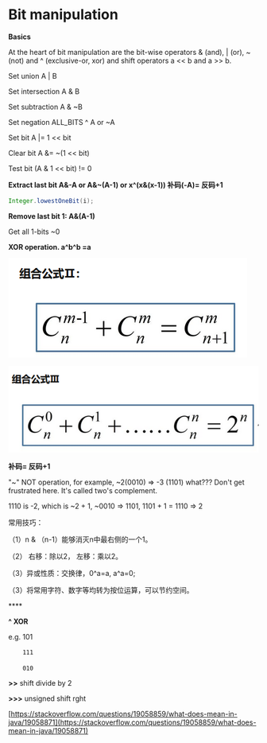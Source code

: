 # Bit manipulation

**Basics**

At the heart of bit manipulation are the bit-wise operators & \(and\), \| \(or\), ~ \(not\) and ^ \(exclusive-or, xor\) and shift operators a &lt;&lt; b and a &gt;&gt; b.

Set union A \| B

Set intersection A & B

Set subtraction A & ~B

Set negation ALL\_BITS ^ A or ~A

Set bit A \|= 1 &lt;&lt; bit

Clear bit A &= ~\(1 &lt;&lt; bit\)

Test bit \(A & 1 &lt;&lt; bit\) != 0

**Extract last bit A&-A or A&~\(A-1\) or x^\(x&\(x-1\)\)     补码\(-A\)= 反码+1**

```java
Integer.lowestOneBit(i);
```

**Remove last bit 1: A&\(A-1\)**

Get all 1-bits ~0

**XOR operation.  a^b^b =a**

![](../.gitbook/assets/image%20%284%29.png)

![](../.gitbook/assets/image%20%283%29.png)



**补码= 反码+1**

"~" NOT operation, for example, ~2\(0010\) =&gt; -3 \(1101\) what??? Don't get frustrated here. It's called two's complement.

1110 is -2, which is ~2 + 1, ~0010 =&gt; 1101, 1101 + 1 = 1110 =&gt; 2



常用技巧：

（1）n & （n-1）能够消灭n中最右侧的一个1。

（2） 右移：除以2， 左移：乘以2。

（3）异或性质：交换律，0^a=a, a^a=0;

（3）将常用字符、数字等均转为按位运算，可以节约空间。

\*\*\*\*

**^  XOR**

e.g. 101

        111

        010



**&gt;&gt;** shift divide by 2

**&gt;&gt;&gt;** unsigned shift rght

[https://stackoverflow.com/questions/19058859/what-does-mean-in-java/19058871](https://stackoverflow.com/questions/19058859/what-does-mean-in-java/19058871)

